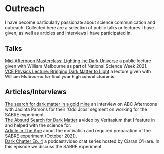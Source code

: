 # Outreach
I have become particularly passionate about science communication and outreach. Collected here are a selection of public talks or lectures I have given, as well as articles and interviews I have participated in.

## Talks

[Mid-Afternoon Masterclass: Lighting the Dark Universe](https://www.youtube.com/watch?v=uAeLYSLicdg) a public lecture given with William Melbourne as part of National Science Week 2021.\
[VCE Physics Lecture: Bringing Dark Matter to Light](https://www.youtube.com/watch?v=b9hlJA8IT_Y) a lecture given with William Melbourne for final year high school students.

## Articles/Interviews

[The search for dark matter in a gold mine](https://www.abc.net.au/melbourne/programs/afternoons/madeleine-zurowski-looking-for-dark-matter-in-a-stawell-gold-min/13906050) an interview on ABC Afternoons with Jacinta Parsons for their 'Odd Jobs' segment on working for the SABRE experiment.\
[The Absurd Search for Dark Matter](https://www.youtube.com/watch?v=6etTERFUlUI&ab_channel=Veritasium) a video by Veritasium that I feature in and helped with the science for.\
[Article in The Age](https://www.theage.com.au/business/workplace/burying-vital-physics-study-can-only-shed-light-20211013-p58zsl.html) about the motivation and required preparation of the SABRE experiment (October 2021).\
[Dark Chatter Ep. 4](https://www.youtube.com/watch?v=l3qGHKw1bL4&list=PL3RarL1FTgV_Ea03rLYt26d7GNmQj5PaU&index=5) a podcast/video chat series hosted by Ciaran O'Hare. In this episode we discuss the SABRE experiment.
